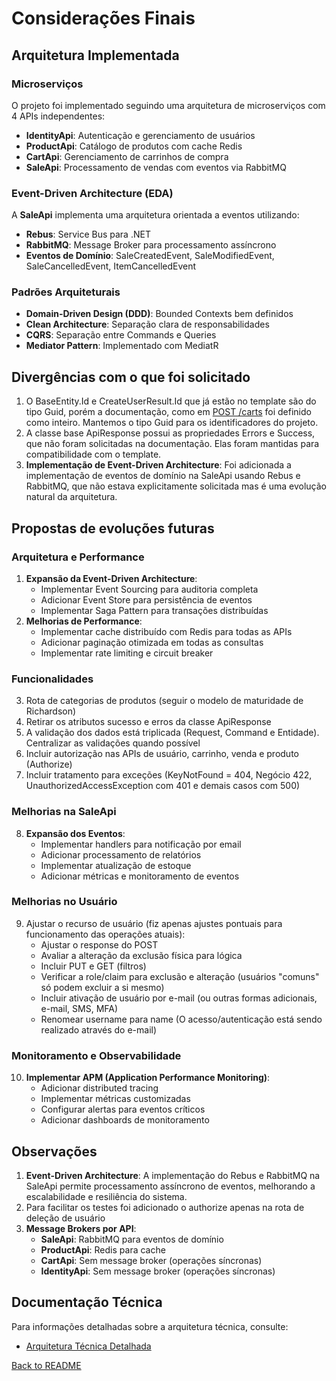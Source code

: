 # Considerações Finais

## Arquitetura Implementada

### Microserviços
O projeto foi implementado seguindo uma arquitetura de microserviços com 4 APIs independentes:

- **IdentityApi**: Autenticação e gerenciamento de usuários
- **ProductApi**: Catálogo de produtos com cache Redis
- **CartApi**: Gerenciamento de carrinhos de compra
- **SaleApi**: Processamento de vendas com eventos via RabbitMQ

### Event-Driven Architecture (EDA)
A **SaleApi** implementa uma arquitetura orientada a eventos utilizando:

- **Rebus**: Service Bus para .NET
- **RabbitMQ**: Message Broker para processamento assíncrono
- **Eventos de Domínio**: SaleCreatedEvent, SaleModifiedEvent, SaleCancelledEvent, ItemCancelledEvent

### Padrões Arquiteturais
- **Domain-Driven Design (DDD)**: Bounded Contexts bem definidos
- **Clean Architecture**: Separação clara de responsabilidades
- **CQRS**: Separação entre Commands e Queries
- **Mediator Pattern**: Implementado com MediatR

## Divergências com o que foi solicitado

1. O BaseEntity.Id e CreateUserResult.Id que já estão no template são do tipo Guid, porém a documentação, como em [POST /carts](carts-api.md#post-carts) foi definido como inteiro. Mantemos o tipo Guid para os identificadores do projeto.
2. A classe base ApiResponse possui as propriedades Errors e Success, que não foram solicitadas na documentação. Elas foram mantidas para compatibilidade com o template.
3. **Implementação de Event-Driven Architecture**: Foi adicionada a implementação de eventos de domínio na SaleApi usando Rebus e RabbitMQ, que não estava explicitamente solicitada mas é uma evolução natural da arquitetura.

## Propostas de evoluções futuras

### Arquitetura e Performance
1. **Expansão da Event-Driven Architecture**: 
   - Implementar Event Sourcing para auditoria completa
   - Adicionar Event Store para persistência de eventos
   - Implementar Saga Pattern para transações distribuídas
2. **Melhorias de Performance**:
   - Implementar cache distribuído com Redis para todas as APIs
   - Adicionar paginação otimizada em todas as consultas
   - Implementar rate limiting e circuit breaker

### Funcionalidades
3. Rota de categorias de produtos (seguir o modelo de maturidade de Richardson)
4. Retirar os atributos sucesso e erros da classe ApiResponse
5. A validação dos dados está triplicada (Request, Command e Entidade). Centralizar as validações quando possível
6. Incluir autorização nas APIs de usuário, carrinho, venda e produto (Authorize)
7. Incluir tratamento para exceções (KeyNotFound = 404, Negócio 422, UnauthorizedAccessException com 401 e demais casos com 500)

### Melhorias na SaleApi
8. **Expansão dos Eventos**:
   - Implementar handlers para notificação por email
   - Adicionar processamento de relatórios
   - Implementar atualização de estoque
   - Adicionar métricas e monitoramento de eventos

### Melhorias no Usuário
9. Ajustar o recurso de usuário (fiz apenas ajustes pontuais para funcionamento das operações atuais):
   - Ajustar o response do POST
   - Avaliar a alteração da exclusão física para lógica
   - Incluir PUT e GET (filtros)
   - Verificar a role/claim para exclusão e alteração (usuários "comuns" só podem excluir a si mesmo)
   - Incluir ativação de usuário por e-mail (ou outras formas adicionais, e-mail, SMS, MFA)
   - Renomear username para name (O acesso/autenticação está sendo realizado através do e-mail)

### Monitoramento e Observabilidade
10. **Implementar APM (Application Performance Monitoring)**:
    - Adicionar distributed tracing
    - Implementar métricas customizadas
    - Configurar alertas para eventos críticos
    - Adicionar dashboards de monitoramento

## Observações

1. **Event-Driven Architecture**: A implementação do Rebus e RabbitMQ na SaleApi permite processamento assíncrono de eventos, melhorando a escalabilidade e resiliência do sistema.
2. Para facilitar os testes foi adicionado o authorize apenas na rota de deleção de usuário
3. **Message Brokers por API**:
   - **SaleApi**: RabbitMQ para eventos de domínio
   - **ProductApi**: Redis para cache
   - **CartApi**: Sem message broker (operações síncronas)
   - **IdentityApi**: Sem message broker (operações síncronas)

## Documentação Técnica

Para informações detalhadas sobre a arquitetura técnica, consulte:
- [Arquitetura Técnica Detalhada](../ARQUITETURA_TECNICA.md)

[Back to README](../README.md)
